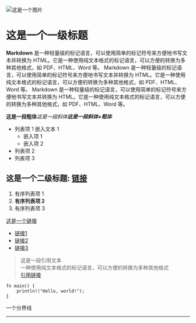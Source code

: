 ![这是一个图片](https://markdown.land/wp-content/uploads/2021/06/markdown-512px.png)

# 这是一个一级标题

**Markdown** 是一种轻量级的标记语言，可以使用简单的标记符号来方便地书写文本并转换为 HTML。它是一种使用纯文本格式的标记语言，可以方便的转换为多种其他格式，如 PDF、HTML、Word 等。
Markdown 是一种轻量级的标记语言，可以使用简单的标记符号来方便地书写文本并转换为 HTML。它是一种使用纯文本格式的标记语言，可以方便的转换为多种其他格式，如 PDF、HTML、Word 等。
Markdown 是一种轻量级的标记语言，可以使用简单的标记符号来方便地书写文本并转换为 HTML。它是一种使用纯文本格式的标记语言，可以方便的转换为多种其他格式，如 PDF、HTML、Word 等。

**这是一段粗体***这是一段斜体****这是一段斜体+粗体***

- 列表项 1
  嵌入文本 1
  - 嵌入项 1
  - 嵌入项 2
- 列表项 2
- 列表项 3

## 这是一个二级标题: [链接](https://www.example.com)


1. 有序列表项 1
1. **有序列表项 2**
1. 有序列表项 3

[这是一个链接](https://www.example.com)

* [链接1](https://www.example.com)
* [链接2](https://www.example.com)
* [链接3](https://www.example.com)

> 这是一段引用文本  
> 一种使用纯文本格式的标记语言，可以方便的转换为多种其他格式<br>
> [引用链接](https://www.example.com)

```
fn main() {
    println!("Hello, world!");
}
```

一个分界线

---